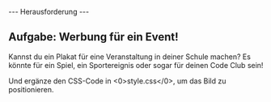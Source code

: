 \--- Herausforderung \---

## Aufgabe: Werbung für ein Event!

Kannst du ein Plakat für eine Veranstaltung in deiner Schule machen? Es könnte für ein Spiel, ein Sportereignis oder sogar für deinen Code Club sein!

Und ergänze den CSS-Code in <0>style.css</0>, um das Bild zu positionieren.